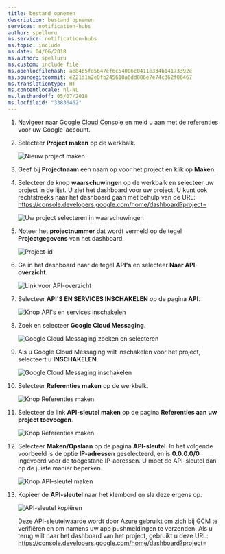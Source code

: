 ```yaml
---
title: bestand opnemen
description: bestand opnemen
services: notification-hubs
author: spelluru
ms.service: notification-hubs
ms.topic: include
ms.date: 04/06/2018
ms.author: spelluru
ms.custom: include file
ms.openlocfilehash: ae84b5fd5647ef6c54006c0411e334b14173392e
ms.sourcegitcommit: e221d1a2e0fb245610a6dd886e7e74c362f06467
ms.translationtype: HT
ms.contentlocale: nl-NL
ms.lasthandoff: 05/07/2018
ms.locfileid: "33836462"
---
```

1. Navigeer naar [Google Cloud Console](https://console.developers.google.com/cloud-resource-manager) en meld u aan met de referenties voor uw Google-account. 
2. Selecteer **Project maken** op de werkbalk. 
   
    ![Nieuw project maken](./media/mobile-services-enable-google-cloud-messaging/mobile-services-google-new-project.png)   
3. Geef bij **Projectnaam** een naam op voor het project en klik op **Maken**.
4. Selecteer de knop **waarschuwingen** op de werkbalk en selecteer uw project in de lijst. U ziet het dashboard voor uw project. U kunt ook rechtstreeks naar het dashboard gaan met behulp van de URL: https://console.developers.google.com/home/dashboard?project=<YOUR PROJECT NAME>

    ![Uw project selecteren in waarschuwingen](./media/mobile-services-enable-google-cloud-messaging/alert-new-project.png)
5. Noteer het **projectnummer** dat wordt vermeld op de tegel **Projectgegevens** van het dashboard. 

    ![Project-id](./media/mobile-services-enable-google-cloud-messaging/project-number.png)
6. Ga in het dashboard naar de tegel **API's** en selecteer **Naar API-overzicht**. 

    ![Link voor API-overzicht](./media/mobile-services-enable-google-cloud-messaging/go-to-api-overview.png)
7. Selecteer **API'S EN SERVICES INSCHAKELEN** op de pagina **API**. 

    ![Knop API's en services inschakelen](./media/mobile-services-enable-google-cloud-messaging/enable-api-services-button.png)
8. Zoek en selecteer **Google Cloud Messaging**. 

    ![Google Cloud Messaging zoeken en selecteren](./media/mobile-services-enable-google-cloud-messaging/search-select-gcm.png)
9. Als u Google Cloud Messaging wilt inschakelen voor het project, selecteert u **INSCHAKELEN**.

    ![Google Cloud Messaging inschakelen](./media/mobile-services-enable-google-cloud-messaging/enable-gcm-button.png)
10. Selecteer **Referenties maken** op de werkbalk. 

    ![Knop Referenties maken](./media/mobile-services-enable-google-cloud-messaging/create-credentials-button.png)
11. Selecteer de link **API-sleutel maken** op de pagina **Referenties aan uw project toevoegen**. 

    ![Knop Referenties maken](./media/mobile-services-enable-google-cloud-messaging/api-key-button.png)    
12. Selecteer **Maken/Opslaan** op de pagina **API-sleutel**. In het volgende voorbeeld is de optie **IP-adressen** geselecteerd, en is **0.0.0.0/0** ingevoerd voor de toegestane IP-adressen. U moet de API-sleutel dan op de juiste manier beperken. 

    ![Knop API-sleutel maken](./media/mobile-services-enable-google-cloud-messaging/api-key-create-button.png)
13. Kopieer de **API-sleutel** naar het klembord en sla deze ergens op. 

    ![API-sleutel kopiëren](./media/mobile-services-enable-google-cloud-messaging/copy-api-key.png)
   
    Deze API-sleutelwaarde wordt door Azure gebruikt om zich bij GCM te verifiëren en om namens uw app pushmeldingen te verzenden. Als u terug wilt naar het dashboard van het project, gebruikt u deze URL: https://console.developers.google.com/home/dashboard?project=<YOUR PROJECT NAME>

